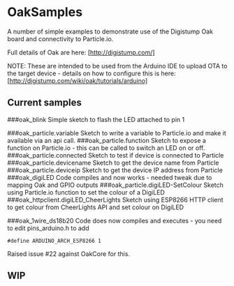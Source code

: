 # OakSamples

A number of simple examples to demonstrate use of the Digistump Oak board and connectivity to Particle.io.

Full details of Oak are here: [http://digistump.com/]

NOTE:
These are intended to be used from the Arduino IDE to upload OTA to the target device - details on how to configure this is here: [http://digistump.com/wiki/oak/tutorials/arduino]

## Current samples

###oak_blink
Simple sketch to flash the LED attached to pin 1

###oak_particle.variable
Sketch to write a variable to Particle.io and make it available via an api call.
###oak_particle.function
Sketch to expose a function on Particle.io - this can be called to switch an LED on or off.
###oak_particle.connected
Sketch to test if device is connected to Particle
###oak_particle.devicename
Sketch to get the device name from Particle
###oak_particle.deviceip
Sketch to get the device IP address from Particle
###oak_digiLED
Code compiles and now works - needed tweak due to mapping Oak and GPIO outputs
###oak_particle.digiLED-SetColour
Sketch using Particle.io function to set the colour of a DigiLED
###oak_httpclient.digiLED_CheerLights
Sketch using ESP8266 HTTP client to get colour from CheerLights API and set colour on DigiLED

###oak_1wire_ds18b20
Code does now compiles and executes - you need to edit pins_arduino.h to add 
```
#define ARDUINO_ARCH_ESP8266 1
```
Raised issue #22 against OakCore for this.

## WIP


